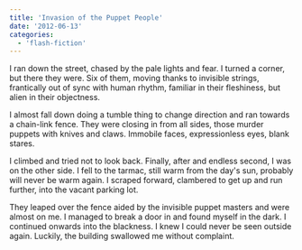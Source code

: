 ```yaml
---
title: 'Invasion of the Puppet People'
date: '2012-06-13'
categories:
  - 'flash-fiction'
---
```


I ran down the street, chased by the pale lights and fear. I turned a corner,
but there they were. Six of them, moving thanks to invisible strings,
frantically out of sync with human rhythm, familiar in their fleshiness, but
alien in their objectness.

<!-- truncate -->

I almost fall down doing a tumble thing to change direction and ran towards a
chain-link fence. They were closing in from all sides, those murder puppets with
knives and claws. Immobile faces, expressionless eyes, blank stares.

I climbed and tried not to look back. Finally, after and endless second, I was
on the other side. I fell to the tarmac, still warm from the day's sun, probably
will never be warm again. I scraped forward, clambered to get up and run
further, into the vacant parking lot.

They leaped over the fence aided by the invisible puppet masters and were almost
on me. I managed to break a door in and found myself in the dark. I continued
onwards into the blackness. I knew I could never be seen outside again. Luckily,
the building swallowed me without complaint.

